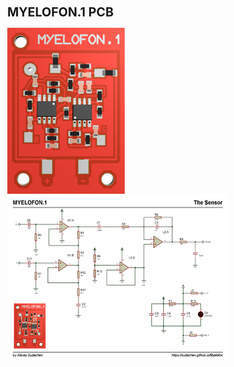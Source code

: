 
# MYELOFON.1 PCB

<img src="https://github.com/sudachen/Myelofon/raw/master/proto1/pcb/myelofon_p1.png" alt="PCB render" height="380px"/> <img align=right src="https://github.com/sudachen/Myelofon/raw/master/proto1/pcb/myelofon_p1_schem.png" alt="PCB schematic" height="380px"/>

<img scr="https://github.com/sudachen/Myelofon/raw/master/proto1/pcb/myelofon_p1_dev.png">
